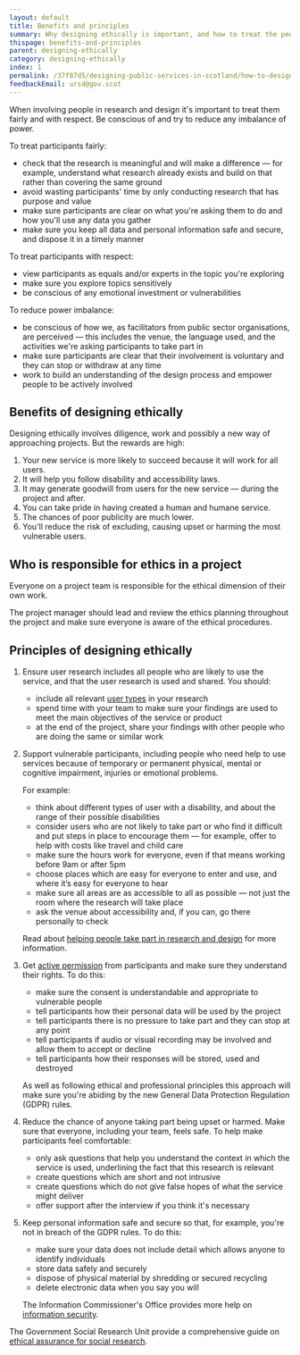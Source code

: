 ```yaml
---
layout: default
title: Benefits and principles
summary: Why designing ethically is important, and how to treat the people you are involving in research and design fairly and with respect.
thispage: benefits-and-principles
parent: designing-ethically
category: designing-ethically
index: 1
permalink: /37f87d5/designing-public-services-in-scotland/how-to-design-services/designing-ethically/benefits-and-principles/
feedbackEmail: ursd@gov.scot
---
```


When involving people in research and design it's important to treat them fairly and with respect. Be conscious of and try to reduce any imbalance of power.

To treat participants fairly:

* check that the research is meaningful and will make a difference &mdash; for example, understand what research already exists and build on that rather than covering the same ground
* avoid wasting participants' time by only conducting research that has purpose and value
* make sure participants are clear on what you're asking them to do and how you'll use any data you gather
* make sure you keep all data and personal information safe and secure, and dispose it in a timely manner

To treat participants with respect:

* view participants as equals and/or experts in the topic you're exploring
* make sure you explore topics sensitively
* be conscious of any emotional investment or vulnerabilities

To reduce power imbalance:

* be conscious of how we, as facilitators from public sector organisations, are perceived &mdash; this includes the venue, the language used, and the activities we're asking participants to take part in
* make sure participants are clear that their involvement is voluntary and they can stop or withdraw at any time
* work to build an understanding of the design process and empower people to be actively involved

## Benefits of designing ethically

Designing ethically involves diligence, work and possibly a new way of approaching projects. But the rewards are high:

1. Your new service is more likely to succeed because it will work for all users.
2. It will help you follow disability and accessibility laws.
3. It may generate goodwill from users for the new service &mdash; during the project and after.
4. You can take pride in having created a human and humane service.
5. The chances of poor publicity are much lower.
6. You'll reduce the risk of excluding, causing upset or harming the most vulnerable users.

## Who is responsible for ethics in a project
Everyone on a project team is responsible for the ethical dimension of their own work.

The project manager should lead and review the ethics planning throughout the project and make sure everyone is aware of the ethical procedures.

## Principles of designing ethically

1. Ensure user research includes all people who are likely to use the service, and that the user research is used and shared. You should:
    * include all relevant [user types](../../how-to-plan-and-manage-design-for-services/who-is-a-user) in your research
    * spend time with your team to make sure your findings are used to meet the main objectives of the service or product
    * at the end of the project, share your findings with other people who are doing the same or similar work
2. Support vulnerable participants, including people who need help to use services because of temporary or permanent physical, mental or cognitive impairment, injuries or emotional problems.

    For example:

    * think about different types of user with a disability, and about the range of their possible disabilities
    * consider users who are not likely to take part or who find it difficult and put steps in place to encourage them &mdash; for example, offer to help with costs like travel and child care
    * make sure the hours work for everyone, even if that means working before 9am or after 5pm
    * choose places which are easy for everyone to enter and use, and where it’s easy for everyone to hear
    * make sure all areas are as accessible to all as possible &mdash; not just the room where the research will take place
    * ask the venue about accessibility and, if you can, go there personally to check

    Read about [helping people take part in research and design](../helping-people-take-part) for more information.
3. Get [active permission](../getting-consent-from-participants) from participants and make sure they understand their rights. To do this:

    * make sure the consent is understandable and appropriate to vulnerable people
    * tell participants how their personal data will be used by the project
    * tell participants there is no pressure to take part and they can stop at any point
    * tell participants if audio or visual recording may be involved and allow them to accept or decline
    * tell participants how their responses will be stored, used and destroyed

    As well as following ethical and professional principles this approach will make sure you're abiding by the new General Data Protection Regulation (GDPR) rules.
4. Reduce the chance of anyone taking part being upset or harmed. Make sure that everyone, including your team, feels safe. To help make participants feel comfortable:

    * only ask questions that help you understand the context in which the service is used, underlining the fact that this research is relevant
    * create questions which are short and not intrusive
    * create questions which do not give false hopes of what the service might deliver
    * offer support after the interview if you think it's necessary
5. Keep personal information safe and secure so that, for example, you're not in breach of the GDPR rules. To do this:

    * make sure your data does not include detail which allows anyone to identify individuals
    * store data safely and securely
    * dispose of physical material by shredding or secured recycling
    * delete electronic data when you say you will

    The Information Commissioner's Office provides more help on [information security](https://ico.org.uk/for-organisations/guide-to-the-general-data-protection-regulation-gdpr/security/).

The Government Social Research Unit provide a comprehensive guide on [ethical assurance for social research](https://www.gov.uk/government/uploads/system/uploads/attachment_data/file/515296/ethics_guidance_tcm6-5782.pdf).
